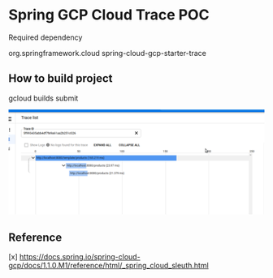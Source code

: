 # Spring GCP Cloud Trace POC

Required dependency

<dependency>
    <groupId>org.springframework.cloud</groupId>
    <artifactId>spring-cloud-gcp-starter-trace</artifactId>
</dependency>

## How to build project 
 gcloud builds submit
 

 
 

![alt text](https://github.com/balamurugan-venkadachalam/gcp-cloud-tracing/blob/main/trace.png?raw=true)

## Reference

[x] https://docs.spring.io/spring-cloud-gcp/docs/1.1.0.M1/reference/html/_spring_cloud_sleuth.html
